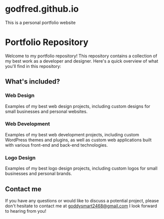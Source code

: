 # godfred.github.io
This is a personal portfolio website

# Portfolio Repository
Welcome to my portfolio repository! This repository contains a collection of my best work as a developer and designer. Here's a quick overview of what you'll find in this repository:

## What's included?
### Web Design
Examples of my best web design projects, including custom designs for small businesses and personal websites.

### Web Development
Examples of my best web development projects, including custom WordPress themes and plugins, as well as custom web applications built with various front-end and back-end technologies.

### Logo Design
Examples of my best logo design projects, including custom logos for small businesses and personal brands.

## Contact me
If you have any questions or would like to discuss a potential project, please don't hesitate to contact me at goddysmart2468@gmail.com
I look forward to hearing from you!
